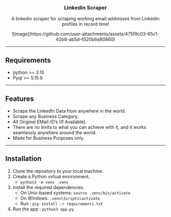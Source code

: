<h3 align="center">Linkedin Scraper</h3>
<div align="center">
<p align="center">
A linkedin scraper for scraping working email addresses from LinkedIn profiles in record time!
</p>
	![image](https://github.com/user-attachments/assets/475f9c03-65c1-42b8-ab5d-f020b6a80860)

</div>

---
## Requirements

-   python >= 3.10
-   Pyqt >= 5.15.9

---
## Features

-   Scrape the LinkedIn Data from anywhere in the world.
-   Scrape any Business Category.
-   All Original EMail-ID’s (If Available).
-   There are no limits to what you can achieve with it, and it works seamlessly anywhere around the world.
- Made for Business Purposes only.

---
## Installation

1.  Clone the repository to your local machine.
2.  Create a Python virtual environment.
	* `python3 -m venv .venv`
3.  Install the required dependencies.
	* On Unix-based systems: `source .venv/bin/activate`
	* On Windows: `.venv\Scripts\activate`
	* Run : `pip install -r requirements.txt`
4.  Run the app : `python3 app.py`
